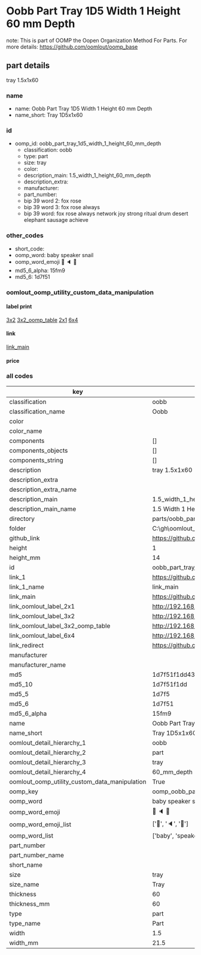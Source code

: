 # Oobb Part Tray 1D5 Width 1 Height 60 mm Depth  

note: This is part of OOMP the Oopen Organization Method For Parts. For more details: https://github.com/oomlout/oomp_base

##  part details
  



tray 1.5x1x60



### name
* name: Oobb Part Tray 1D5 Width 1 Height 60 mm Depth
* name_short: Tray 1D5x1x60 
### id
* oomp_id: oobb_part_tray_1d5_width_1_height_60_mm_depth
  * classification: oobb
  * type: part
  * size: tray
  * color: 
  * description_main: 1.5_width_1_height_60_mm_depth
  * description_extra: 
  * manufacturer: 
  * part_number: 
  * bip 39 word 2: fox rose
  * bip 39 word 3: fox rose always
  * bip 39 word: fox rose always network joy strong ritual drum desert elephant sausage achieve

### other_codes
* short_code: 
* oomp_word: baby speaker snail
* oomp_word_emoji :baby: :speaker: :snail:
* md5_6_alpha: 15fm9
* md5_6: 1d7f51






### oomlout_oomp_utility_custom_data_manipulation
#### label print
[3x2](http://192.168.1.245:1112/?label=oomp%2015fm9)
[3x2_oomp_table](http://192.168.1.108:1112/?label=oomp%2015fm9)
[2x1](http://192.168.1.242:1112/?label=oomp%2015fm9)
[6x4](http://192.168.1.55:1112/?label=oomp%2015fm9)    

#### link

[link_main](https://github.com/oomlout/oomlout_oobb_version_4_generated_parts/tree/main/navigation_oomp/oobb/part/tray/1.5_width_1_height_60_mm_depth/part)                              

#### price







### all codes 
| key | value |  
| --- | --- |  
| classification | oobb |  
| classification_name | Oobb |  
| color |  |  
| color_name |  |  
| components | [] |  
| components_objects | [] |  
| components_string | [] |  
| description | tray 1.5x1x60 |  
| description_extra |  |  
| description_extra_name |  |  
| description_main | 1.5_width_1_height_60_mm_depth |  
| description_main_name | 1.5 Width 1 Height 60 mm Depth |  
| directory | parts/oobb_part_tray_1d5_width_1_height_60_mm_depth |  
| folder | C:\gh\oomlout_oobb_version_4_generated_parts\parts\oobb_part_tray_1d5_width_1_height_60_mm_depth |  
| github_link | https://github.com/oomlout/oomlout_oomp_part_src/tree/main/parts/oobb_part_tray_1d5_width_1_height_60_mm_depth |  
| height | 1 |  
| height_mm | 14 |  
| id | oobb_part_tray_1d5_width_1_height_60_mm_depth |  
| link_1 | https://github.com/oomlout/oomlout_oobb_version_4_generated_parts/tree/main/navigation_oomp/oobb/part/tray/1.5_width_1_height_60_mm_depth/part |  
| link_1_name | link_main |  
| link_main | https://github.com/oomlout/oomlout_oobb_version_4_generated_parts/tree/main/navigation_oomp/oobb/part/tray/1.5_width_1_height_60_mm_depth/part |  
| link_oomlout_label_2x1 | http://192.168.1.242:1112/?label=oomp%2015fm9 |  
| link_oomlout_label_3x2 | http://192.168.1.245:1112/?label=oomp%2015fm9 |  
| link_oomlout_label_3x2_oomp_table | http://192.168.1.108:1112/?label=oomp%2015fm9 |  
| link_oomlout_label_6x4 | http://192.168.1.55:1112/?label=oomp%2015fm9 |  
| link_redirect | https://github.com/oomlout/oomlout_oobb_version_4_generated_parts/tree/main/parts/oobb_tray_1d5_01_60 |  
| manufacturer |  |  
| manufacturer_name |  |  
| md5 | 1d7f51f1dd4397535cbc494c0f2f02e2 |  
| md5_10 | 1d7f51f1dd |  
| md5_5 | 1d7f5 |  
| md5_6 | 1d7f51 |  
| md5_6_alpha | 15fm9 |  
| name | Oobb Part Tray 1D5 Width 1 Height 60 mm Depth |  
| name_short | Tray 1D5x1x60  |  
| oomlout_detail_hierarchy_1 | oobb |  
| oomlout_detail_hierarchy_2 | part |  
| oomlout_detail_hierarchy_3 | tray |  
| oomlout_detail_hierarchy_4 | 60_mm_depth |  
| oomlout_oomp_utility_custom_data_manipulation | True |  
| oomp_key | oomp_oobb_part_tray_1d5_width_1_height_60_mm_depth |  
| oomp_word | baby speaker snail |  
| oomp_word_emoji | :baby: :speaker: :snail: |  
| oomp_word_emoji_list | [':baby:', ':speaker:', ':snail:'] |  
| oomp_word_list | ['baby', 'speaker', 'snail'] |  
| part_number |  |  
| part_number_name |  |  
| short_name |  |  
| size | tray |  
| size_name | Tray |  
| thickness | 60 |  
| thickness_mm | 60 |  
| type | part |  
| type_name | Part |  
| width | 1.5 |  
| width_mm | 21.5 |  
